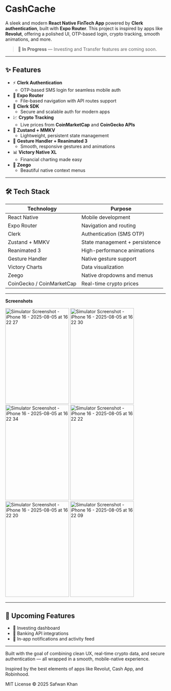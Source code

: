 #  CashCache 

A sleek and modern **React Native FinTech App** powered by **Clerk authentication**, built with **Expo Router**. This project is inspired by apps like **Revolut**, offering a polished UI, OTP-based login, crypto tracking, smooth animations, and more.

> 🚧 **In Progress** — Investing and Transfer features are coming soon.

---

## ✨ Features

- ⚡ **Clerk Authentication**
  - OTP-based SMS login for seamless mobile auth
- 📱 **Expo Router**
  - File-based navigation with API routes support
- 🔐 **Clerk SDK**
  - Secure and scalable auth for modern apps
- 💹 **Crypto Tracking**
  - Live prices from **CoinMarketCap** and **CoinGecko APIs**
- 🧠 **Zustand + MMKV**
  - Lightweight, persistent state management
- 🎯 **Gesture Handler + Reanimated 3**
  - Smooth, responsive gestures and animations
- 📊 **Victory Native XL**
  - Financial charting made easy
- 🧭 **Zeego**
  - Beautiful native context menus

---

## 🛠️ Tech Stack

| Technology      | Purpose                          |
|-----------------|----------------------------------|
| React Native    | Mobile development               |
| Expo Router     | Navigation and routing           |
| Clerk           | Authentication (SMS OTP)         |
| Zustand + MMKV  | State management + persistence   |
| Reanimated 3    | High-performance animations      |
| Gesture Handler | Native gesture support           |
| Victory Charts  | Data visualization               |
| Zeego           | Native dropdowns and menus       |
| CoinGecko / CoinMarketCap | Real-time crypto prices  |

---
**Screenshots**

<img width="200" height="300" alt="Simulator Screenshot - iPhone 16 - 2025-08-05 at 16 22 27" src="https://github.com/user-attachments/assets/02dafeea-ec24-441e-8fb3-b3c1456dc328" />
<img width="200" height="300" alt="Simulator Screenshot - iPhone 16 - 2025-08-05 at 16 22 30" src="https://github.com/user-attachments/assets/30d1da37-6a60-4ee8-8a02-2118c735aa47" />
<img width="200" height="300" alt="Simulator Screenshot - iPhone 16 - 2025-08-05 at 16 22 34" src="https://github.com/user-attachments/assets/e3a8da35-5c0b-4c70-b7cc-be042bda5bcf" />
<img width="200" height="300" alt="Simulator Screenshot - iPhone 16 - 2025-08-05 at 16 22 22" src="https://github.com/user-attachments/assets/84a403a1-8d33-4f43-9bfe-2109e93866ad" />
<img width="200" height="300" alt="Simulator Screenshot - iPhone 16 - 2025-08-05 at 16 22 20" src="https://github.com/user-attachments/assets/ce4ce9a4-8a43-4e72-aac7-30b2c88a4e3a" />
<img width="200" height="300" alt="Simulator Screenshot - iPhone 16 - 2025-08-05 at 16 22 09" src="https://github.com/user-attachments/assets/79a41916-335b-4046-ae4d-054fc79bfdc3" />


---
## 🚀 Upcoming Features

- 💼 Investing dashboard
- 🏦 Banking API integrations
- 🔔 In-app notifications and activity feed

---

Built with the goal of combining clean UX, real-time crypto data, and secure authentication — all wrapped in a smooth, mobile-native experience.

Inspired by the best elements of apps like Revolut, Cash App, and Robinhood.


MIT License
© 2025 Safwan Khan




